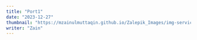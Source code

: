 ```yaml
---
title: "Port1"
date: "2023-12-27"
thumbnail: "https://mzainulmuttaqin.github.io/Zalepik_Images/img-service-header-uiux-sm.png"
writer: "Zain"
---
```


